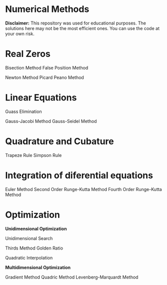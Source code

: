 # Numerical Methods

**Disclaimer:** This repository was used for educational purposes. The solutions here may not be the most efficient ones. You can use the code at your own risk.

# Real Zeros

Bisection Method
False Position Method

Newton Method
Picard Peano Method


# Linear Equations

Guass Elimination

Gauss-Jacobi Method
Gauss-Seidel Method


# Quadrature and Cubature

Trapeze Rule
Simpson Rule


# Integration of diferential equations

Euler Method
Second Order Runge-Kutta Method
Fourth Order Runge-Kutta Method

# Optimization

**Unidimensional Optimization**

Unidimensional Search

Thirds Method
Golden Ratio

Quadratic Interpolation

**Multidimensional Optimization**

Gradient Method
Quadric Method
Levenberg-Marquardt Method
